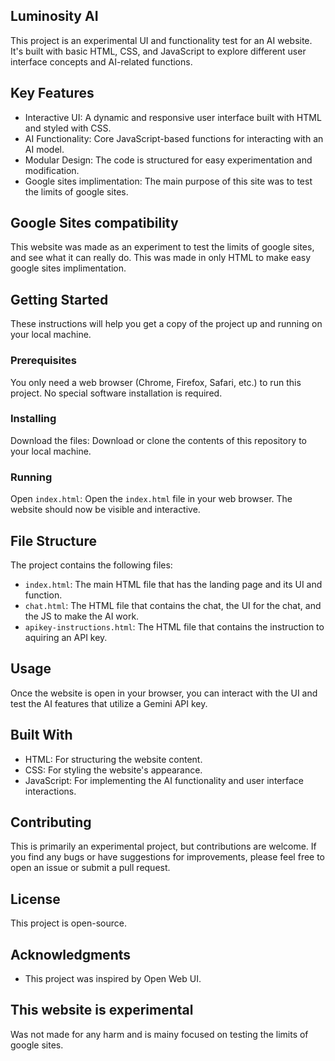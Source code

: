## Luminosity AI

This project is an experimental UI and functionality test for an AI website.  It's built with basic HTML, CSS, and JavaScript to explore different user interface concepts and AI-related functions.

## Key Features

*   Interactive UI:  A dynamic and responsive user interface built with HTML and styled with CSS.
*   AI Functionality: Core JavaScript-based functions for interacting with an AI model.
*   Modular Design: The code is structured for easy experimentation and modification.
*   Google sites implimentation: The main purpose of this site was to test the limits of google sites.

## Google Sites compatibility

This website was made as an experiment to test the limits of google sites, and see what it can really do. This was made in only HTML to make easy google sites implimentation.

## Getting Started

These instructions will help you get a copy of the project up and running on your local machine.

### Prerequisites

You only need a web browser (Chrome, Firefox, Safari, etc.) to run this project. No special software installation is required.

### Installing

Download the files: Download or clone the contents of this repository to your local machine.

### Running

Open `index.html`: Open the `index.html` file in your web browser.  The website should now be visible and interactive.

## File Structure

The project contains the following files:

*   `index.html`: The main HTML file that has the landing page and its UI and function.
*   `chat.html`:  The HTML file that contains the chat, the UI for the chat, and the JS to make the AI work.
*   `apikey-instructions.html`: The HTML file that contains the instruction to aquiring an API key.

## Usage

Once the website is open in your browser, you can interact with the UI and test the AI features that utilize a Gemini API key.

## Built With

*   HTML:  For structuring the website content.
*   CSS:  For styling the website's appearance.
*   JavaScript: For implementing the AI functionality and user interface interactions.

## Contributing

This is primarily an experimental project, but contributions are welcome. If you find any bugs or have suggestions for improvements, please feel free to open an issue or submit a pull request.

## License

This project is open-source.

## Acknowledgments

*   This project was inspired by Open Web UI.

## This website is experimental

Was not made for any harm and is mainy focused on testing the limits of google sites.
